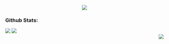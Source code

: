 <div align="center">
  <img src="https://github.com/user-attachments/assets/55858ef1-7e73-4b51-9117-5061fd0dc5fc">
</div>

<h3>Github Stats:</h3>

<picture>
  <source
    srcset="https://github-readme-stats.vercel.app/api/top-langs/?username=adariya0&show_icons=true&theme=dark&layout=donut-vertical"
    media="(prefers-color-scheme: dark)"
  />
  <source
    srcset="https://github-readme-stats.vercel.app/api/top-langs/?username=adariya0&show_icons=true&layout=donut-vertical"
    media="(prefers-color-scheme: light), (prefers-color-scheme: no-preference)"
  />
  <img src="https://github-readme-stats.vercel.app/api/top-langs/?username=adariya0&show_icons=true" />
</picture>

<picture>
  <source
    srcset="https://github-readme-stats.vercel.app/api?username=adariya0&show_icons=true&theme=dark"
    media="(prefers-color-scheme: dark)"
  />
  <source
    srcset="https://github-readme-stats.vercel.app/api?username=adariya0&show_icons=true"
    media="(prefers-color-scheme: light), (prefers-color-scheme: no-preference)"
  />
  <img src="https://github-readme-stats.vercel.app/api?username=adariya0&show_icons=true" />
</picture>

<br>

<img align="right" src="https://komarev.com/ghpvc/?username=adariya0&style=for-the-badge" />
